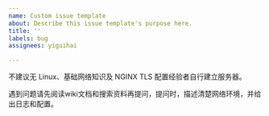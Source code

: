 ```yaml
---
name: Custom issue template
about: Describe this issue template's purpose here.
title: ''
labels: bug
assignees: yiguihai

---
```


不建议无 Linux、基础网络知识及 NGINX TLS 配置经验者自行建立服务器。

遇到问题请先阅读wiki文档和搜索资料再提问，提问时，描述清楚网络环境，并给出日志和配置。
